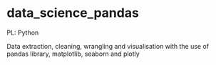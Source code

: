 # data_science_pandas
PL: Python

Data extraction, cleaning, wrangling and visualisation  with the use of pandas library, matplotlib, seaborn and plotly

